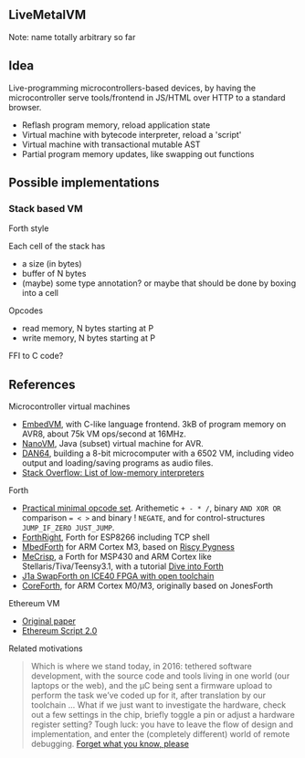 
## LiveMetalVM

Note: name totally arbitrary so far

## Idea

Live-programming microcontrollers-based devices,
by having the microcontroller serve tools/frontend in JS/HTML
over HTTP to a standard browser.

* Reflash program memory, reload application state
* Virtual machine with bytecode interpreter, reload a 'script'
* Virtual machine with transactional mutable AST
* Partial program memory updates, like swapping out functions


## Possible implementations

### Stack based VM
Forth style

Each cell of the stack has

* a size (in bytes)
* buffer of N bytes
* (maybe) some type annotation? or maybe that should be done by boxing into a cell

Opcodes

* read memory, N bytes starting at P
* write memory, N bytes starting at P

FFI to C code?


## References

Microcontroller virtual machines

* [EmbedVM](http://www.clifford.at/embedvm/), with C-like language frontend.
3kB of program memory on AVR8, about 75k VM ops/second at 16MHz.
* [NanoVM](http://www.harbaum.org/till/nanovm/index.shtml), Java (subset) virtual machine for AVR.
* [DAN64](https://www.usebox.net/jjm/dan64/), building a 8-bit microcomputer with a 6502 VM,
including video output and loading/saving programs as audio files.
* [Stack Overflow: List of low-memory interpreters](http://stackoverflow.com/questions/1082751/what-are-the-available-interactive-languages-that-run-in-tiny-memory)

Forth

* [Practical minimal opcode set](http://newsgroups.derkeiler.com/Archive/Comp/comp.lang.forth/2005-09/msg00337.html).
Arithemetic `+ - * /`, binary `AND XOR OR` comparison `= < >` and binary ! `NEGATE`,
and for control-structures `JUMP_IF_ZERO JUST_JUMP`.
* [ForthRight](http://www.esp8266.com/viewtopic.php?f=6&t=7800), Forth for ESP8266 including TCP shell
* [MbedForth](https://developer.mbed.org/cookbook/MbedForth) for ARM Cortex M3,
based on [Riscy Pygness](http://pygmy.utoh.org/riscy/cortex/)
* [MeCrisp](http://mecrisp.sourceforge.net/), a Forth for MSP430 and ARM Cortex like Stellaris/Tiva/Teensy3.1,
with a tutorial [Dive into Forth](http://jeelabs.org/2016/02/dive-into-forth/)
* [J1a SwapForth on ICE40 FPGA with open toolchain](http://www.excamera.com/sphinx/article-j1a-swapforth.html)
* [CoreForth](https://github.com/ekoeppen/CoreForth), for ARM Cortex M0/M3, originally based on JonesForth

Ethereum VM

* [Original paper](http://gavwood.com/paper.pdf)
* [Ethereum Script 2.0](https://blog.ethereum.org/2014/02/03/introducing-ethereum-script-2-0/)

Related motivations

> Which is where we stand today, in 2016: tethered software development,
> with the source code and tools living in one world (our laptops or the web),
> and the µC being sent a firmware upload to perform the task we’ve coded up for it,
> after translation by our toolchain
> ...
> What if we just want to investigate the hardware, check out a few settings in the chip,
> briefly toggle a pin or adjust a hardware register setting?
> Tough luck: you have to leave the flow of design and implementation,
> and enter the (completely different) world of remote debugging.
[Forget what you know, please](http://jeelabs.org/article/1608a/)
